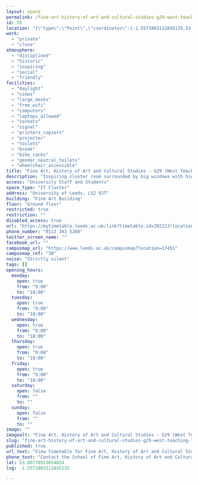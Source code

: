 ```yaml
---
layout: space
permalink: /fine-art-history-of-art-and-cultural-studies-g29-west-teaching-labs/
id: 55
location: "{\"type\":\"Point\",\"coordinates\":[-1.5572803112845135,53.80776913654024]}"
work:
  - "private"
  - "close"
atmosphere:
  - "disciplined"
  - "historic"
  - "inspiring"
  - "social"
  - "friendly"
facilities:
  - "daylight"
  - "views"
  - "large_desks"
  - "free_wifi"
  - "computers"
  - "laptops_allowed"
  - "sockets"
  - "signal"
  - "printers_copiers"
  - "projector"
  - "toilets"
  - "break"
  - "bike_racks"
  - "gender_neutral_toilets"
  - "wheelchair_accessible"
title: "Fine Art, History of Art and Cultural Studies - G29 (West Teaching Labs)"
description: "Inspiring cluster room surrounded by big windows with high views of the University campus. 31 seat capacity."
access: "University Staff and Students"
space_type: "IT Cluster"
address: "University of Leeds, LS2 9JT"
building: "Fine Art Building"
floor: "Ground floor"
restricted: true
restriction: ""
disabled_access: true
url: "https://mytimetable.leeds.ac.uk/link?timetable.id=202223!location!6856E1BEE4EE6ABF22261FF5840C4F6F"
phone_number: "0113 343 5260"
twitter_screen_name: ""
facebook_url: ""
campusmap_url: "https://www.leeds.ac.uk/campusmap?location=17451"
campusmap_ref: "38"
noise: "Strictly silent"
tags: []
opening_hours:
  monday:
    open: true
    from: "9:00"
    to: "18:00"
  tuesday:
    open: true
    from: "9:00"
    to: "18:00"
  wednesday:
    open: true
    from: "9:00"
    to: "18:00"
  thursday:
    open: true
    from: "9:00"
    to: "18:00"
  friday:
    open: true
    from: "9:00"
    to: "18:00"
  saturday:
    open: false
    from: ""
    to: ""
  sunday:
    open: false
    from: ""
    to: ""
image: ""
imagealt: "Fine Art, History of Art and Cultural Studies - G29 (West Teaching Labs)"
slug: "fine-art-history-of-art-and-cultural-studies-g29-west-teaching-labs"
published: true
url_text: "View timetable for Fine Art, History of Art and Cultural Studies - G29 (West Teaching Labs)"
phone_text: "Contact the School of Fine Art, History of Art and Cultural Studies"
lat: 53.80776913654024
lng: -1.5572803112845135

---
```


